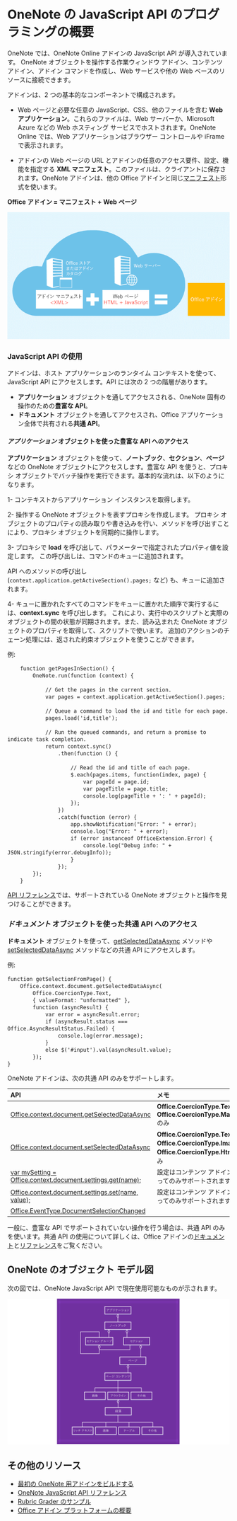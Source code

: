 # OneNote の JavaScript API のプログラミングの概要

OneNote では、OneNote Online アドインの JavaScript API が導入されています。 OneNote オブジェクトを操作する作業ウィンドウ アドイン、コンテンツ アドイン、アドイン コマンドを作成し、Web サービスや他の Web ベースのリソースに接続できます。

アドインは、2 つの基本的なコンポーネントで構成されます。

- Web ページと必要な任意の JavaScript、CSS、他のファイルを含む **Web アプリケーション**。これらのファイルは、Web サーバーか、Microsoft Azure などの Web ホスティング サービスでホストされます。OneNote Online では、Web アプリケーションはブラウザー コントロールや iFrame で表示されます。
    
- アドインの Web ページの URL とアドインの任意のアクセス要件、設定、機能を指定する **XML マニフェスト**。このファイルは、クライアントに保存されます。OneNote アドインは、他の Office アドインと同じ[マニフェスト](https://dev.office.com/docs/add-ins/overview/add-in-manifests)形式を使います。

**Office アドイン = マニフェスト + Web ページ**

![Office アドインはマニフェストと Web ページによって構成されます](../../images/onenote-add-in.png)

### JavaScript API の使用

アドインは、ホスト アプリケーションのランタイム コンテキストを使って、JavaScript API にアクセスします。API には次の 2 つの階層があります。 

- **アプリケーション** オブジェクトを通してアクセスされる、OneNote 固有の操作のための**豊富な API**。
- **ドキュメント** オブジェクトを通してアクセスされ、Office アプリケーション全体で共有される**共通 API**。

#### *アプリケーション* オブジェクトを使った豊富な API へのアクセス

**アプリケーション** オブジェクトを使って、**ノートブック**、**セクション**、**ページ**などの OneNote オブジェクトにアクセスします。豊富な API を使うと、プロキシ オブジェクトでバッチ操作を実行できます。基本的な流れは、以下のようになります。 

1- コンテキストからアプリケーション インスタンスを取得します。

2- 操作する OneNote オブジェクトを表すプロキシを作成します。 プロキシ オブジェクトのプロパティの読み取りや書き込みを行い、メソッドを呼び出すことにより、プロキシ オブジェクトを同期的に操作します。 

3- プロキシで **load** を呼び出して、パラメーターで指定されたプロパティ値を設定します。 この呼び出しは、コマンドのキューに追加されます。 

   API へのメソッドの呼び出し (`context.application.getActiveSection().pages;` など) も、キューに追加されます。
    
4- キューに置かれたすべてのコマンドをキューに置かれた順序で実行するには、**context.sync** を呼び出します。 これにより、実行中のスクリプトと実際のオブジェクトの間の状態が同期されます。また、読み込まれた OneNote オブジェクトのプロパティを取得して、スクリプトで使います。 追加のアクションのチェーン処理には、返された約束オブジェクトを使うことができます。

例: 

```
    function getPagesInSection() {
        OneNote.run(function (context) {
            
            // Get the pages in the current section.
            var pages = context.application.getActiveSection().pages;
            
            // Queue a command to load the id and title for each page.            
            pages.load('id,title');
            
            // Run the queued commands, and return a promise to indicate task completion.
            return context.sync()
                .then(function () {
                    
                    // Read the id and title of each page. 
                    $.each(pages.items, function(index, page) {
                        var pageId = page.id;
                        var pageTitle = page.title;
                        console.log(pageTitle + ': ' + pageId); 
                    });
                })
                .catch(function (error) {
                    app.showNotification("Error: " + error);
                    console.log("Error: " + error);
                    if (error instanceof OfficeExtension.Error) {
                        console.log("Debug info: " + JSON.stringify(error.debugInfo));
                    }
                });
        });
    }
```

[API リファレンス](../../reference/onenote/onenote-add-ins-javascript-reference.md)では、サポートされている OneNote オブジェクトと操作を見つけることができます。

### *ドキュメント* オブジェクトを使った共通 API へのアクセス

**ドキュメント** オブジェクトを使って、[getSelectedDataAsync](https://dev.office.com/reference/add-ins/shared/document.getselecteddataasync) メソッドや [setSelectedDataAsync](https://dev.office.com/reference/add-ins/shared/document.setselecteddataasync) メソッドなどの共通 API にアクセスします。 

例:  

```
function getSelectionFromPage() {
    Office.context.document.getSelectedDataAsync(
        Office.CoercionType.Text,
        { valueFormat: "unformatted" },
        function (asyncResult) {
            var error = asyncResult.error;
            if (asyncResult.status === Office.AsyncResultStatus.Failed) {
                console.log(error.message);
            }
            else $('#input').val(asyncResult.value);
        });
}
```
OneNote アドインは、次の共通 API のみをサポートします。

| API | メモ |
|:------|:------|
| [Office.context.document.getSelectedDataAsync](https://msdn.microsoft.com/en-us/library/office/fp142294.aspx) | **Office.CoercionType.Text** と **Office.CoercionType.Matrix** のみ |
| [Office.context.document.setSelectedDataAsync](https://msdn.microsoft.com/en-us/library/office/fp142145.aspx) | **Office.CoercionType.Text**、**Office.CoercionType.Image**、**Office.CoercionType.Html** のみ | 
| [var mySetting = Office.context.document.settings.get(name);](https://msdn.microsoft.com/en-us/library/office/fp142180.aspx) | 設定はコンテンツ アドインによってのみサポートされます | 
| [Office.context.document.settings.set(name, value);](https://msdn.microsoft.com/en-us/library/office/fp161063.aspx) | 設定はコンテンツ アドインによってのみサポートされます | 
| [Office.EventType.DocumentSelectionChanged](https://dev.office.com/reference/add-ins/shared/document.selectionchanged.event) ||

一般に、豊富な API でサポートされていない操作を行う場合は、共通 API のみを使います。共通 API の使用について詳しくは、Office アドインの[ドキュメント](https://dev.office.com/docs/add-ins/overview/office-add-ins)と[リファレンス](https://dev.office.com/reference/add-ins/javascript-api-for-office)をご覧ください。


<a name="om-diagram"></a>
## OneNote のオブジェクト モデル図 
次の図では、OneNote JavaScript API で現在使用可能なものが示されます。

  ![OneNote のオブジェクト モデル図](../../images/onenote-om.png)


## その他のリソース

- [最初の OneNote 用アドインをビルドする](onenote-add-ins-getting-started.md)
- [OneNote JavaScript API リファレンス](../../reference/onenote/onenote-add-ins-javascript-reference.md)
- [Rubric Grader のサンプル](https://github.com/OfficeDev/OneNote-Add-in-Rubric-Grader-Preview)
- [Office アドイン プラットフォームの概要](https://dev.office.com/docs/add-ins/overview/office-add-ins)
